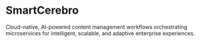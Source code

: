 # SmartCerebro
Cloud-native, AI-powered content management workflows orchestrating microservices for intelligent, scalable, and adaptive enterprise experiences.
